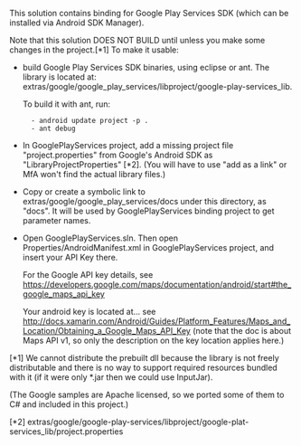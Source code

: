 
This solution contains binding for Google Play Services SDK (which can be
installed via Android SDK Manager).

Note that this solution DOES NOT BUILD until unless you make some changes
in the project.[*1] To make it usable:

- build Google Play Services SDK binaries, using eclipse or ant.
  The library is located at:
  extras/google/google_play_services/libproject/google-play-services_lib.

	To build it with ant, run:

		- android update project -p .
		- ant debug

- In GooglePlayServices project, add a missing project file 
  "project.properties" from Google's Android SDK as
  "LibraryProjectProperties" [*2]. (You will have to use "add as a link"
  or MfA won't find the actual library files.)

- Copy or create a symbolic link to extras/google/google_play_services/docs
  under this directory, as "docs".
  It will be used by GooglePlayServices binding project to get parameter names.

- Open GooglePlayServices.sln. Then open Properties/AndroidManifest.xml in
  GooglePlayServices project, and insert your API Key there.

  For the Google API key details, see https://developers.google.com/maps/documentation/android/start#the_google_maps_api_key
  
  Your android key is located at... see http://docs.xamarin.com/Android/Guides/Platform_Features/Maps_and_Location/Obtaining_a_Google_Maps_API_Key
  (note that the doc is about Maps API v1, so only the description
  on the key location applies here.)

[*1] We cannot distribute the prebuilt dll because the library
is not freely distributable and there is no way to support required
resources bundled with it (if it were only *.jar then we could use InputJar).

(The Google samples are Apache licensed, so we ported some of them
to C# and included in this project.)

[*2] extras/google/google-play-services/libproject/google-plat-services_lib/project.properties
